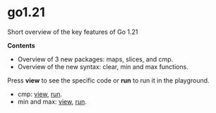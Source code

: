 # go1.21
Short overview of the key features of Go 1.21

**Contents**

* Overview of 3 new packages: maps, slices, and cmp.
* Overview of the new syntax: clear, min and max functions.

Press **view** to see the specific code or **run** to run it in the playground.

* cmp: [view](https://github.com/AlexMykhailov1/go1.21/blob/main/cmp/cmp.go), [run](https://goplay.tools/snippet/yIHfu9438nH).
* min and max: [view](https://github.com/AlexMykhailov1/go1.21/blob/main/min-max/min-max.go), [run](https://goplay.tools/snippet/s-wRvwSVBiH).

